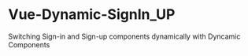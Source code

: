 # Vue-Dynamic-SignIn_UP
Switching Sign-in and Sign-up components dynamically with Dyncamic Components
